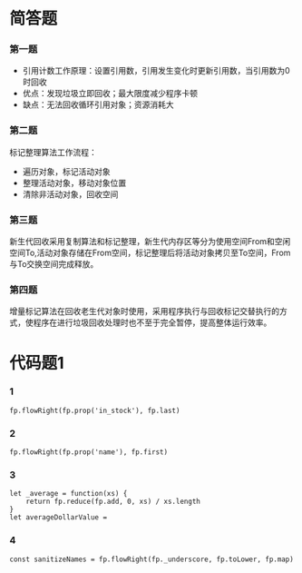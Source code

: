 # 简答题
### 第一题
* 引用计数工作原理：设置引用数，引用发生变化时更新引用数，当引用数为0时回收
* 优点：发现垃圾立即回收；最大限度减少程序卡顿
* 缺点：无法回收循环引用对象；资源消耗大
### 第二题
标记整理算法工作流程：
* 遍历对象，标记活动对象
* 整理活动对象，移动对象位置
* 清除非活动对象，回收空间
### 第三题
新生代回收采用复制算法和标记整理，新生代内存区等分为使用空间From和空闲空间To,活动对象存储在From空间，标记整理后将活动对象拷贝至To空间，From与To交换空间完成释放。
### 第四题
增量标记算法在回收老生代对象时使用，采用程序执行与回收标记交替执行的方式，使程序在进行垃圾回收处理时也不至于完全暂停，提高整体运行效率。
# 代码题1
### 1
```
fp.flowRight(fp.prop('in_stock'), fp.last)
```
### 2
```
fp.flowRight(fp.prop('name'), fp.first)
```
### 3
```
let _average = function(xs) {
    return fp.reduce(fp.add, 0, xs) / xs.length
}
let averageDollarValue = 
```
### 4
```
const sanitizeNames = fp.flowRight(fp._underscore, fp.toLower, fp.map)
```